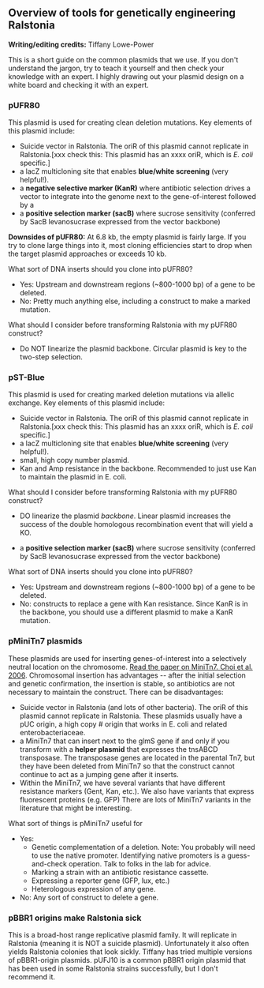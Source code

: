 ## Overview of tools for genetically engineering Ralstonia

**Writing/editing credits:** Tiffany Lowe-Power

This is a short guide on the common plasmids that we use. If you don't understand the jargon, try to teach it yourself and then check your knowledge with an expert. I highly drawing out your plasmid design on a white board and checking it with an expert. 

### pUFR80
This plasmid is used for creating clean deletion mutations. Key elements of this plasmid include:
* Suicide vector in Ralstonia. The oriR of this plasmid cannot replicate in Ralstonia.[xxx check this: This plasmid has an xxxx oriR, which is *E. coli* specific.]
* a lacZ multicloning site that enables **blue/white screening** (very helpful!). 
* a **negative selective marker (KanR)**  where antibiotic selection drives a vector to integrate into the genome next to the gene-of-interest followed by a 
* a **positive selection marker (sacB)** where sucrose sensitivity (conferred by SacB levanosucrase expressed from the vector backbone) 

**Downsides of pUFR80:** At 6.8 kb, the empty plasmid is fairly large. If you try to clone large things into it, most cloning efficiencies start to drop when the target plasmid approaches or exceeds 10 kb.

What sort of DNA inserts should you clone into pUFR80?
* Yes: Upstream and downstream regions (~800-1000 bp) of a gene to be deleted. 
* No: Pretty much anything else, including a construct to make a marked mutation. 

What should I consider before transforming Ralstonia with my pUFR80 construct?
* Do NOT linearize the plasmid backbone. Circular plasmid is key to the two-step selection. 

### pST-Blue
This plasmid is used for creating marked deletion mutations via allelic exchange. Key elements of this plasmid include:
* Suicide vector in Ralstonia. The oriR of this plasmid cannot replicate in Ralstonia.[xxx check this: This plasmid has an xxxx oriR, which is *E. coli* specific.]
* a lacZ multicloning site that enables **blue/white screening** (very helpful!). 
* small, high copy number plasmid. 
* Kan and Amp resistance in the backbone. Recommended to just use Kan to maintain the plasmid in E. coli. 

What should I consider before transforming Ralstonia with my pUFR80 construct?
* DO linearize the plasmid *backbone*. Linear plasmid increases the success of the double homologous recombination event that will yield a KO. 

* a **positive selection marker (sacB)** where sucrose sensitivity (conferred by SacB levanosucrase expressed from the vector backbone) 

What sort of DNA inserts should you clone into pUFR80?
* Yes: Upstream and downstream regions (~800-1000 bp) of a gene to be deleted. 
* No: constructs to replace a gene with Kan resistance. Since KanR is in the backbone, you should use a different plasmid to make a KanR mutation. 

### pMiniTn7 plasmids
These plasmids are used for inserting genes-of-interest into a selectively neutral location on the chromosome. 
[Read the paper on MiniTn7. Choi et al. 2006](https://www.nature.com/articles/nprot.2006.24). Chromosomal insertion has advantages -- after the initial selection and genetic confirmation, the insertion is stable, so antibiotics are not necessary to maintain the construct. There can be disadvantages: 

* Suicide vector in Ralstonia (and lots of other bacteria). The oriR of this plasmid cannot replicate in Ralstonia. These plasmids usually have a pUC origin, a high copy # origin that works in E. coli and related enterobacteriaceae. 
* a MiniTn7 that can insert next to the glmS gene if and only if you transform with a **helper plasmid** that expresses the tnsABCD transposase. The transposase genes are located in the parental Tn7, but they have been deleted from MiniTn7 so that the construct cannot continue to act as a jumping gene after it inserts. 
* Within the MiniTn7, we have several variants that have different resistance markers (Gent, Kan, etc.). We also have variants that express fluorescent proteins (e.g. GFP) There are lots of MiniTn7 variants in the literature that might be interesting. 

What sort of things is pMiniTn7 useful for
* Yes: 
    * Genetic complementation of a deletion. Note: You probably will need to use the native promoter. Identifying native promoters is a guess-and-check operation. Talk to folks in the lab for advice.  
    * Marking a strain with an antibiotic resistance cassette. 
    * Expressing a reporter gene (GFP, lux, etc.)
    * Heterologous expression of any gene.
* No: Any sort of construct to delete a gene.  


### pBBR1 origins make Ralstonia sick
This is a broad-host range replicative plasmid family. It will replicate in Ralstonia (meaning it is NOT a suicide plasmid). Unfortunately it also often yields Ralstonia colonies that look sickly. Tiffany has tried multiple versions of pBBR1-origin plasmids. pUFJ10 is a common pBBR1 origin plasmid that has been used in some Ralstonia strains successfully, but I don't recommend it. 
